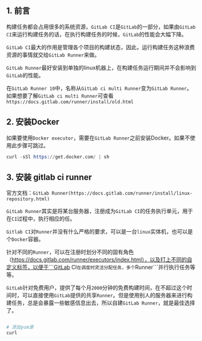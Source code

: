 ## 1. 前言

构建任务都会占用很多的系统资源，```GitLab CI```是```GitLab```的一部分，如果由```GitLab CI```来运行构建任务的话，在执行构建任务的时候，```GitLab```的性能会大幅下降。

```GitLab CI```最大的作用是管理各个项目的构建状态，因此，运行构建任务这种浪费资源的事情就交给```GitLab Runner```来做。

```GitLab Runner```最好安装到单独的linux机器上，在构建任务运行期间并不会影响到```GitLab```的性能。

在```GitLab Runner 10```中，名称从```GitLab ci multi Runner```变为```GitLab Runner```。如果想要了解```GitLab ci multi Runner```可查看```https://docs.gitlab.com/runner/install/old.html```

## 2. 安装Docker

如果要使用```Docker executor```，需要在```GitLab Runner```之前安装Docker。如果不使用此步骤可跳过。

```s
curl -sSl https://get.docker.com/ | sh
```

## 3. 安装 gitlab ci runner

官方文档：```GitLab Runner(https://docs.gitlab.com/runner/install/linux-repository.html)```

```GitLab Runner```其实是将某台服务器，注册成为```GitLab CI```的任务执行单元，用于在```CI```过程中，执行相应的任。

```Gitlab CI```对```Runner```并没有什么严格的要求，可以是一台```linux```实体机，也可以是个```Docker```容器。

针对不同的```Runner```，可以在注册时划分不同的固有角色（https://docs.gitlab.com/runner/executors/index.html），以及打上不同的自定义标签，以便于```GitLab CI```在调度时灵活分配任务，多个```Runner```并行执行任务等等。

```GitLab```针对免费用户，提供了每个月```2000```分钟的免费构建时间，在不超过这个时间时，可以直接使用```GitLab```提供的共享```Runner```。但是使用别人的服务器来进行构建任务，总是会暴露一些敏感信息出去，所以自建```GitLab Runner```，就是最佳选择了。

```s

# 添加yum源
curl 